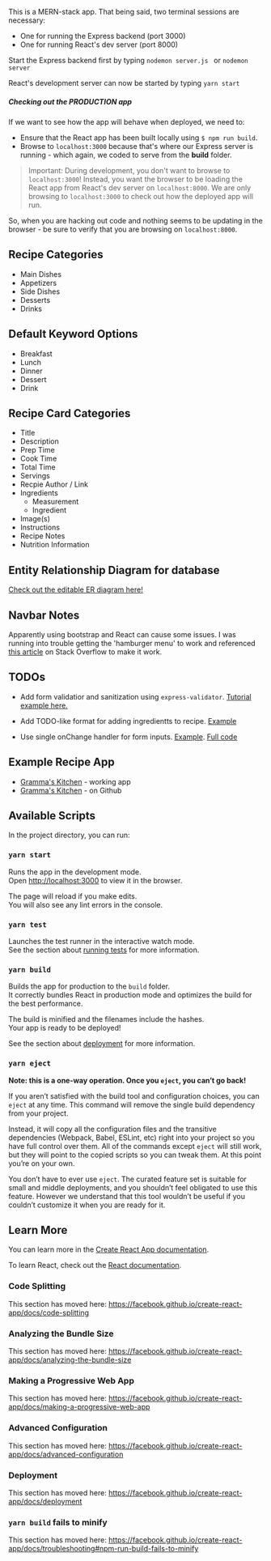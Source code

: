 This is a MERN-stack app. That being said, two terminal sessions are necessary:
* One for running the Express backend (port 3000)
* One for running React's dev server (port 8000)

Start the Express backend first by typing
```nodemon server.js ``` or ```nodemon server```

React's development server can now be started by typing
```yarn start```
 
##### Checking out the PRODUCTION app

If we want to see how the app will behave when deployed, we need to:

- Ensure that the React app has been built locally using `$ npm run build`.
- Browse to `localhost:3000` because that's where our Express server is running - which again, we coded to serve from the **build** folder.



> Important: During development, you don't want to browse to `localhost:3000`! Instead, you want the browser to be loading the React app from React's dev server on `localhost:8000`. We are only browsing to `localhost:3000` to check out how the deployed app will run.

So, when you are hacking out code and nothing seems to be updating in the browser - be sure to verify that you are browsing on `localhost:8000`.


## Recipe Categories
* Main Dishes
* Appetizers
* Side Dishes
* Desserts
* Drinks

## Default Keyword Options
* Breakfast
* Lunch
* Dinner
* Dessert
* Drink

## Recipe Card Categories
* Title
* Description
* Prep Time
* Cook Time
* Total Time
* Servings
* Recpie Author / Link
* Ingredients
    * Measurement
    * Ingredient
* Image(s)
* Instructions
* Recipe Notes
* Nutrition Information

## Entity Relationship Diagram for database
[Check out the editable ER diagram here!](https://editor.ponyorm.com/user/tackc/RecipeApp/designer)

## Navbar Notes
Apparently using bootstrap and React can cause some issues. I was running into trouble getting the 'hamburger menu' to work and referenced [this article](https://stackoverflow.com/questions/52248179/how-to-use-data-toggle-collapse-in-reactjs-with-bootstrap) on Stack Overflow to make it work.

## TODOs
* Add form validatior and sanitization using ```express-validator```. [Tutorial example here.](https://flaviocopes.com/express-sanitize-input/)

* Add TODO-like format for adding ingredientts to recipe. [Example](https://codepen.io/arshdkhn1/pen/apoWJe?editors=0110)

* Use single onChange handler for form inputs. [Example](https://www.pluralsight.com/guides/handling-multiple-inputs-with-single-onchange-handler-react). [Full code](https://github.com/jaketrent/demo-single-change-handler/blob/master/src/App.js)

## Example Recipe App
* [Gramma's Kitchen](https://grammas.kitchen) - working app
* [Gramma's Kitchen](https://github.com/grammas/kitchen) - on Github

## Available Scripts

In the project directory, you can run:

### `yarn start`

Runs the app in the development mode.<br />
Open [http://localhost:3000](http://localhost:3000) to view it in the browser.

The page will reload if you make edits.<br />
You will also see any lint errors in the console.

### `yarn test`

Launches the test runner in the interactive watch mode.<br />
See the section about [running tests](https://facebook.github.io/create-react-app/docs/running-tests) for more information.

### `yarn build`

Builds the app for production to the `build` folder.<br />
It correctly bundles React in production mode and optimizes the build for the best performance.

The build is minified and the filenames include the hashes.<br />
Your app is ready to be deployed!

See the section about [deployment](https://facebook.github.io/create-react-app/docs/deployment) for more information.

### `yarn eject`

**Note: this is a one-way operation. Once you `eject`, you can’t go back!**

If you aren’t satisfied with the build tool and configuration choices, you can `eject` at any time. This command will remove the single build dependency from your project.

Instead, it will copy all the configuration files and the transitive dependencies (Webpack, Babel, ESLint, etc) right into your project so you have full control over them. All of the commands except `eject` will still work, but they will point to the copied scripts so you can tweak them. At this point you’re on your own.

You don’t have to ever use `eject`. The curated feature set is suitable for small and middle deployments, and you shouldn’t feel obligated to use this feature. However we understand that this tool wouldn’t be useful if you couldn’t customize it when you are ready for it.

## Learn More

You can learn more in the [Create React App documentation](https://facebook.github.io/create-react-app/docs/getting-started).

To learn React, check out the [React documentation](https://reactjs.org/).

### Code Splitting

This section has moved here: https://facebook.github.io/create-react-app/docs/code-splitting

### Analyzing the Bundle Size

This section has moved here: https://facebook.github.io/create-react-app/docs/analyzing-the-bundle-size

### Making a Progressive Web App

This section has moved here: https://facebook.github.io/create-react-app/docs/making-a-progressive-web-app

### Advanced Configuration

This section has moved here: https://facebook.github.io/create-react-app/docs/advanced-configuration

### Deployment

This section has moved here: https://facebook.github.io/create-react-app/docs/deployment

### `yarn build` fails to minify

This section has moved here: https://facebook.github.io/create-react-app/docs/troubleshooting#npm-run-build-fails-to-minify
